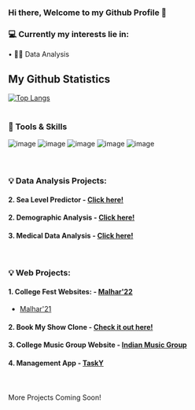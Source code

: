 ### Hi there, Welcome to my Github Profile 👋



<!--
**xxchanjotxx/xxchanjotxx** is a ✨ _special_ ✨ repository because its `README.md` (this file) appears on your GitHub profile.

Here are some ideas to get you started:

- 🔭 I’m currently working on ...
- 🌱 I’m currently learning ...
- 👯 I’m looking to collaborate on ...
- 🤔 I’m looking for help with ...
- 💬 Ask me about ...
- 📫 How to reach me: ...
- 😄 Pronouns: ...
- ⚡ Fun fact: ...
[![Anurag's GitHub stats](https://github-readme-stats.vercel.app/api?username=xxchanjotxx)](https://github.com/anuraghazra/github-readme-stats)<br>
-->

### 💻 Currently my interests lie in: <br>
• 👨‍💻 Data Analysis <br> 


## My Github Statistics
[![Top Langs](https://github-readme-stats.vercel.app/api/top-langs/?username=xxchanjotxx&layout=compact&theme=radical&custom_title=Languages&card_width=800)](https://github.com/anuraghazra/github-readme-stats) <br><br>


###  📌 Tools & Skills
![image](https://github.com/xxchanjotxx/xxchanjotxx/assets/78687582/8a8df9c0-fa06-4ea8-95c3-00ad8bc2296a)
![image](https://github.com/xxchanjotxx/xxchanjotxx/assets/78687582/d973f261-88a8-4902-80ed-750ecb9381ce)
![image](https://github.com/xxchanjotxx/xxchanjotxx/assets/78687582/52346a2f-0b59-4f21-b8ea-bd9e49c190d2)
![image](https://github.com/xxchanjotxx/xxchanjotxx/assets/78687582/35c14d61-6a97-44f2-a076-d92d4a7b7547)
![image](https://github.com/xxchanjotxx/xxchanjotxx/assets/78687582/e95368c7-0a2e-4599-bdfb-3ca541e5c785) <br> <br> <br>

###  💡 Data Analysis Projects:
#### 2. Sea Level Predictor - <a href= "https://github.com/xxchanjotxx/Sea-level-predictor" target="_blank">Click here!</a>
#### 2. Demographic Analysis - <a href= "https://github.com/xxchanjotxx/Demographic-Analysis" target="_blank">Click here!</a>
#### 3. Medical Data Analysis - <a href= "https://github.com/xxchanjotxx/Medical-Analysis" target="_blank">Click here!</a> <br> <br> <br>


###  💡 Web Projects:
#### 1. College Fest Websites: - <a href= "https://xxchanjotxx.github.io/malhar-2022/" target="_blank">Malhar'22</a>
- <a href= "https://xxchanjotxx.github.io/malhar-live/malhar-website/index.html" target="_blank">Malhar'21</a>
#### 2. Book My Show Clone - <a href= "https://book-my-show-sand.vercel.app/" target="_blank">Check it out here!</a>
#### 3. College Music Group Website - <a href= "https://xxchanjotxx.github.io/indianmusicgroup/" target="_blank">Indian Music Group</a>
#### 4. Management App - <a href= "https://xxchanjotxx.github.io/TaskY__Website/" target="_blank">TaskY</a> <br> <br> <br>

 More Projects Coming Soon!

